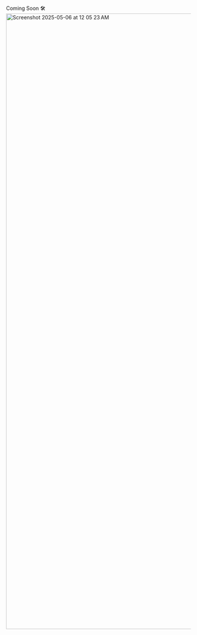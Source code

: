 Coming Soon 🛠️
<img width="1680" alt="Screenshot 2025-05-06 at 12 05 23 AM" src="https://github.com/user-attachments/assets/2ec72cb0-1b10-48d2-b181-aa8a172e3c9d" />

